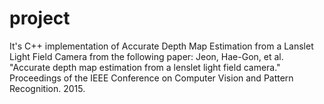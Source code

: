 # project
It's C++ implementation of Accurate Depth Map Estimation from a Lanslet Light Field Camera from the following paper:
Jeon, Hae-Gon, et al. "Accurate depth map estimation from a lenslet light field camera." 
Proceedings of the IEEE Conference on Computer Vision and Pattern Recognition. 2015.
